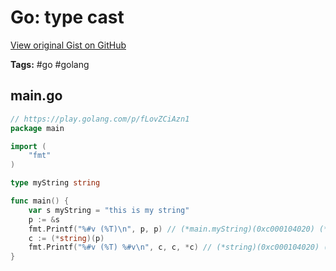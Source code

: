 # Go: type cast 

[View original Gist on GitHub](https://gist.github.com/Integralist/dba19204e096bf43d0e6274d118d8da3)

**Tags:** #go #golang

## main.go

```go
// https://play.golang.com/p/fLovZCiAzn1
package main

import (
	"fmt"
)

type myString string

func main() {
	var s myString = "this is my string"
	p := &s
	fmt.Printf("%#v (%T)\n", p, p) // (*main.myString)(0xc000104020) (*main.myString)
	c := (*string)(p)
	fmt.Printf("%#v (%T) %#v\n", c, c, *c) // (*string)(0xc000104020) (*string) "this is my string"
}
```

